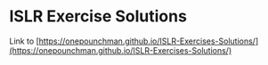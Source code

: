 # ISLR Exercise Solutions
Link to [https://onepounchman.github.io/ISLR-Exercises-Solutions/](https://onepounchman.github.io/ISLR-Exercises-Solutions/)
